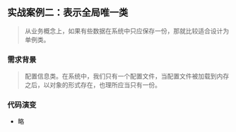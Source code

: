 ## 实战案例二：表示全局唯一类

> 从业务概念上，如果有些数据在系统中只应保存一份，那就比较适合设计为单例类。

### 需求背景

> 配置信息类。在系统中，我们只有一个配置文件，当配置文件被加载到内存之后，以对象的形式存在，也理所应当只有一份。

### 代码演变

- 略

